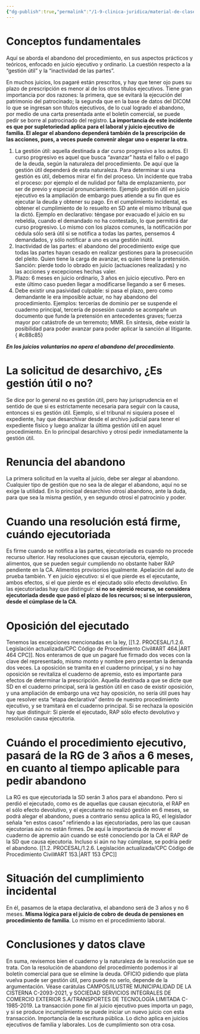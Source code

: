 ```yaml
---
{"dg-publish":true,"permalink":"/1-9-clinica-juridica/material-de-clases/8-abandono-del-procedimiento-aspectos-practicos/","tags":["Procesal","Civil"]}
---
```



# Conceptos fundamentales 

Aquí se aborda el abandono del procedimiento, en sus aspectos prácticos y teóricos, enfocado en juicio ejecutivo y ordinario. La cuestión respecto a la “gestión útil” y la “inactividad de las partes”. 

En muchos juicios, los pagaré están prescritos, y hay que tener ojo pues su plazo de prescripción es menor al de los otros títulos ejecutivos. Tiene gran importancia por dos razones: la primera, que se evitará la ejecución del patrimonio del patrocinado; la segunda que en la base de datos del DICOM lo que se ingresan son títulos ejecutivos, de lo cual logrado el abandono, por medio de una carta presentada ante el boletín comercial, se puede pedir se borre al patrocinado del registro. **La importancia de este incidente es que por supletoriedad aplica para el laboral y juicio ejecutivo de familia. El alegar el abandono dependerá también de la prescripción de las acciones, pues, a veces puede convenir alegar uno o esperar la otra**.

1. La gestión útil: aquella destinada a dar curso progresivo a los autos. El curso progresivo es aquel que busca “avanzar” hasta el fallo o el pago de la deuda, según la naturaleza del procedimiento. De aquí que la gestión útil dependerá de esta naturaleza. Para determinar si una gestión es útil, debemos mirar el fin del proceso. Un incidente que traba el proceso: por ejemplo el de nulidad por falta de emplazamiento, por ser de previo y especial pronunciamiento. Ejemplo gestión útil en juicio ejecutivo es la ampliación de embargo pues atiende a su fin que es ejecutar la deuda y obtener su pago. En el cumplimiento incidental, es obtener el cumplimiento de lo resuelto en SD ante el mismo tribunal que la dictó. Ejemplo en declarativo: téngase por evacuado el juicio en su rebeldía, cuando el demandado no ha contestado, lo que permitirá dar curso progresivo. Lo mismo con los plazos comunes, la notificación por cédula sólo será útil si se notifica a todas las partes, pensemos 4 demandados, y sólo notificar a uno es una gestión inútil.
2. Inactividad de las partes: el abandono del procedimiento exige que todas las partes hayan cesado en realizar gestiones para la prosecución del pleito. Quien tiene la carga de avanzar, es quien tiene la pretensión. Sanción: pierde todo lo obrado en juicio (actuaciones realizadas) y no las acciones y excepciones hechas valer.
3. Plazo: 6 meses en juicio ordinario, 3 años en juicio ejecutivo. Pero en este último caso pueden llegar a modificarse llegando a ser 6 meses.
4. Debe existir una pasividad culpable: si pasa el plazo, pero como demandante le era imposible actuar, no hay abandono del procedimiento. Ejemplos: tercerías de dominio per se suspende el cuaderno principal, tercería de posesión cuando se acompañe un documento que funde la pretensión en antecedentes graves; fuerza mayor por catástrofe de un terremoto; MMR. En síntesis, debe existir la posibilidad para poder avanzar para poder aplicar la sanción al litigante.
{ #c88c85}


***En los juicios voluntarios no opera el abandono del procedimiento***.

# La solicitud de desarchivo, ¿Es gestión útil o no?

Se dice por lo general no es gestión útil, pero hay jurisprudencia en el sentido de que si es estrictamente necesaria para seguir con la causa, entonces si es gestión útil. Ejemplo, si el tribunal ni siquiera posee el expediente, hay que desarchivar desde el archivo judicial para tener el expediente físico y luego analizar la última gestión útil en aquel procedimiento. En lo principal desarchivo y otrosí pedir inmediatamente la gestión útil.

# Renuncia del abandono 

La primera solicitud en la vuelta al juicio, debe ser alegar al abandono. Cualquier tipo de gestión que no sea la de alegar el abandono, aquí no se exige la utilidad. En lo principal desarchivo otrosí abandono, ante la duda, para que sea la misma gestión, y en segundo otrosí el patrocinio y poder.

# Cuando una resolución está firme, cuándo ejecutoriada

Es firme cuando se notifica a las partes, ejecutoriada es cuando no procede recurso ulterior. 
Hay resoluciones que causan ejecutoria, ejemplo, alimentos, que se pueden seguir cumpliendo no obstante haber RAP pendiente en la CA. Alimentos provisorios igualmente. Apelación del auto de prueba también. Y en juicio ejecutivo: si el que pierde es el ejecutante, ambos efectos, si el que pierde es el ejecutado sólo efecto devolutivo. 
En las ejecutoriadas hay que distinguir: **si no se ejerció recurso, se considera ejecutoriada desde que pasó el plazo de los recursos; si se interpusieron, desde el cúmplase de la CA**.

# Oposición del ejecutado

Tenemos las excepciones mencionadas en la ley, [[1.2. PROCESAL/1.2.6. Legislación actualizada/CPC Código de Procedimiento Civil#ART 464.\|ART 464 CPC]]. Nos enteramos de que un pagaré fue firmado dos veces con la clave del representado, mismo monto y nombre pero presentan la demanda dos veces. 
La oposición se tramita en el cuaderno principal, y si no hay oposición se revitaliza el cuaderno de apremio, esto es importante para efectos de determinar la prescripción. Aquella destinada a que se dicte que SD en el cuaderno principal, será la gestión útil en caso de existir oposición, y una ampliación de embargo una vez hay oposición, no sería útil pues hay que resolver esta “etapa declarativa” dentro de nuestro procedimiento ejecutivo, y se tramitará en el cuaderno principal.
Si se rechaza la oposición hay que distinguir:  Si pierde el ejecutado, RAP sólo efecto devolutivo y resolución causa ejecutoria.

#  Cuándo el procedimiento ejecutivo, pasará de la RG de 3 años a 6 meses, en cuanto al tiempo aplicable para pedir abandono 

La RG es que ejecutoriada la SD serán 3 años para el abandono. Pero si perdió el ejecutado, como es de aquellas que causan ejecutoria, el RAP en el sólo efecto devolutivo, y el ejecutante no realizó gestión en 6 meses, se podrá alegar el abandono, pues a contrario sensu aplica la RG, el legislador señala “en estos casos” refiriendo a las ejecutoriadas, pero las que causan ejecutorias aún no están firmes. De aquí la importancia de mover el cuaderno de apremio aún cuando se esté conociendo por la CA el RAP de la SD que causa ejecutoria. Incluso si aún no hay cúmplase, se podría pedir el abandono. [[1.2. PROCESAL/1.2.6. Legislación actualizada/CPC Código de Procedimiento Civil#ART 153.\|ART 153 CPC]]

# Situación del cumplimiento incidental

En él, pasamos de la etapa declarativa, el abandono será de 3 años y no 6 meses. **Misma lógica para el juicio de cobro de deuda de pensiones en procedimiento de familia**. Lo mismo en el procedimiento laboral.

# Conclusiones y datos clave

En suma, revisemos bien el cuaderno y la naturaleza de la resolución que se trata.
Con la resolución de abandono del procedimiento podemos ir al boletín comercial para que se elimine la deuda.
OFICIO pidiendo que plata vuelva puede ser gestión útil, pero puede no serlo, depende de la argumentación.
Véase carátulas CAMPOS/ILUSTRE MUNICIPALIDAD DE LA CISTERNA C-2093-2021, y SOCIEDAD SERVICIOS INTEGRALES DE COMERCIO EXTERIOR S.A/TRANSPORTES DE TECNOLOGÍA LIMITADA C-1985-2019.
La transacción pone fin al juicio ejecutivo pues importa un pago, y si se produce incumplimiento se puede iniciar un nuevo juicio con esta transacción. Importancia de la escritura pública.
Lo dicho aplica en juicios ejecutivos de familia y laborales. Los de cumplimiento son otra cosa. 